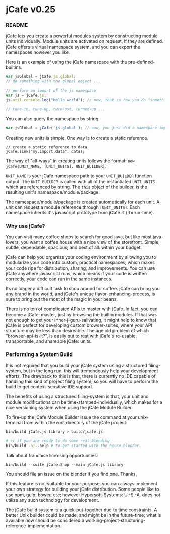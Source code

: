 # jCafe v0.25

### README

jCafe lets you create a powerful modules system by constructing module units individually. Module units are activated on request, if they are defined. jCafe offers a virtual namespace system, and you can export the namespaces however you like.

Here is an example of using the jCafe namespace with the pre-defined-builtins.

```javascript
var jsGlobal = jCafe.js.global;
// do something with the global object ...

// perform an import of the js namespace
var js = jCafe.js;
js.util.console.log("hello world"); // now, that is how you do "something"

// tune-in, tune-up, turn-out, turned-up ...
```

You can also query the namespace by string.
```javascript
var jsGlobal = jCafe('js.global'); // wow, you just did a namespace import!
```

Creating new units is simple. One way is to create a static reference.
```
// create a static reference to data
jCafe.link("my.import.data", data);
```

The way of "all-ways" in creating units follows the format: `new jCafe(UNIT_NAME, [UNIT_UNITS], UNIT_BUILDER)`.


`UNIT_NAME` is your jCafe namespace path to your `UNIT_BUILDER` function output.
The `UNIT_BUILDER` is called with all of the instantiated  `UNIT_UNITS` which
are referenced by string. The `this` object of the builder, is the resulting
unit's namespace/module/package.

The namespace/module/package is created automatically for each unit. A unit can
request a module reference through `[UNIT_UNITS]`. Each namespace inherits it's
javascript prototype from jCafe.rt (rt=run-time).


### Why use jCafe?
You can visit many coffee shops to search for good java, but like most java-lovers, you want a coffee house with a nice view of the storefront. Simple, subtle, dependable, spacious; and best of all: within your budget.

jCafe can help you organize your coding environment by allowing you to modularize your code into custom, practical namespaces; which makes your code ripe for distribution, sharing, and improvements. You can use jCafe anywhere javascript runs, which means if your code is written correctly, your code can run in the same instances.

Its no longer a difficult task to shop around for coffee. jCafe can bring you any brand in the world, and jCafe's unique flavor-enhancing-process, is sure to bring out the most of the magic in your beans.

There is no ton of complicated APIs to master with jCafe. In fact, you can
become a jCafe: master, just by browsing the builtin modules. If that was not 
enough to get your inner-j-guru-salivating, it might help to know that jCafe is 
perfect for developing custom browser-suites, where your API structure may be 
less than desireable. The age old problem of which "browser-api-is-it?", is 
easily put to rest with jCafe's re-usable, transportable, and shareable jCafe:
units.

### Performing a System Build
It is not required that you build your jCafe system using a structured
filing-system, but in the long run, this will tremendously help your
development efforts. The drawback to this is that, there is currently no IDE
capable of handling this kind of project filing system, so you will have to
perform the build to get context-sensitive IDE support.

The benefits of using a structured filing-system is that, your unit and module
modifications can be time-stamped-individually, which makes for a nice
versioning system when using the jCafe Module Builder.

To fire-up the jCafe Module Builder issue the command at your unix-terminal
from within the root directory of the jCafe project:

```bash
bin/build jCafe.js library > build/jcafe.js

# or if you are ready to do some real-blending
bin/build -h|--help # to get started with the house blender.
```

Talk about franchise licensing opportunities:

 `bin/build --suite jCafe:Shop --main jCafe.js library`

You should file an issue on the blender if you find one. Thanks.

If this feature is not suitable for your purpose, you can always implement
your own strategy for building your jCafe distribution. Some people like to
use npm, gulp, bower, etc; however Hypersoft-Systems: U.-S.-A. does not utilize
any such technology for development.

The jCafe build system is a quick-put-together due to time constraints.
A better Unix builder could be made, and might be in the future-time; what is
available now should be considered a working-project-structuring-reference-implementation.

